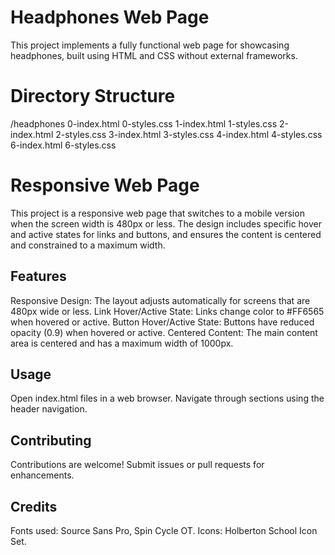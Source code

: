 


# Headphones Web Page

This project implements a fully functional web page for showcasing headphones, built using HTML and CSS without external frameworks.

# Directory Structure

/headphones
0-index.html
0-styles.css
1-index.html
1-styles.css
2-index.html
2-styles.css
3-index.html
3-styles.css
4-index.html
4-styles.css
6-index.html
6-styles.css

# Responsive Web Page
This project is a responsive web page that switches to a mobile version when the screen width is 480px or less. The design includes specific hover and active states for links and buttons, and ensures the content is centered and constrained to a maximum width.

## Features
Responsive Design: The layout adjusts automatically for screens that are 480px wide or less.
Link Hover/Active State: Links change color to #FF6565 when hovered or active.
Button Hover/Active State: Buttons have reduced opacity (0.9) when hovered or active.
Centered Content: The main content area is centered and has a maximum width of 1000px.


## Usage
Open index.html files in a web browser. Navigate through sections using the header navigation.

## Contributing
Contributions are welcome! Submit issues or pull requests for enhancements.

## Credits
Fonts used: Source Sans Pro, Spin Cycle OT.
Icons: Holberton School Icon Set.